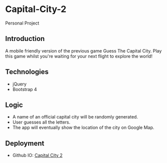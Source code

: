 # Capital-City-2
Personal Project

## Introduction
A mobile friendly version of the previous game Guess The Capital City. Play this game whilst you're waiting for your next flight to explore the world!

## Technologies
* jQuery
* Bootstrap 4

## Logic
* A name of an official capital city will be randomly generated.
* User guesses all the letters.
* The app will eventually show the location of the city on Google Map.

## Deployment
* Github IO: [Capital City 2](https://nguyendviet.github.io/Capital-City-2/)
